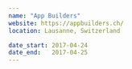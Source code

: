 ```yaml
---
name: "App Builders"
website: https://appbuilders.ch/
location: Lausanne, Switzerland

date_start: 2017-04-24
date_end:   2017-04-25
---
```


